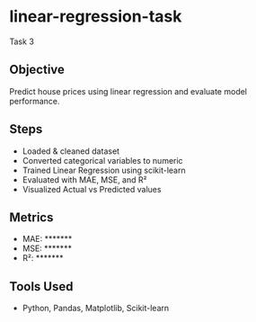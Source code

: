 # linear-regression-task
Task 3
## Objective
Predict house prices using linear regression and evaluate model performance.

## Steps
- Loaded & cleaned dataset
- Converted categorical variables to numeric
- Trained Linear Regression using scikit-learn
- Evaluated with MAE, MSE, and R²
- Visualized Actual vs Predicted values

## Metrics
- MAE: *******
- MSE: *******
- R²:  *******

## Tools Used
- Python, Pandas, Matplotlib, Scikit-learn
